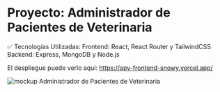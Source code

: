 # Proyecto: Administrador de Pacientes de Veterinaria

✅ Tecnologías Utilizadas:
Frontend: React, React Router y TailwindCSS
Backend: Express, MongoDB y Node.js

El despliegue puede verlo aquí: https://apv-frontend-snowy.vercel.app/

![mockup Administrador de Pacientes de Veterinaria](https://github.com/sebasgrandes/apv-frontend/assets/105091502/fb851414-5a22-45ac-979f-57befcc3e465)
